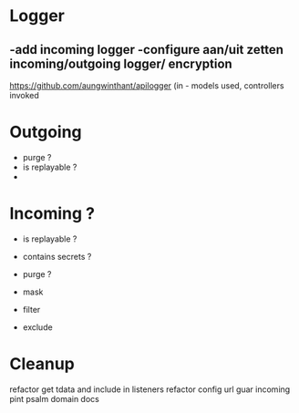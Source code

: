 # Logger
-add incoming logger
-configure aan/uit zetten incoming/outgoing logger/ encryption
- 
  https://github.com/aungwinthant/apilogger (in - models used, controllers invoked


# Outgoing
- purge ?
- is replayable ?
- 
# Incoming ?
- is replayable ?
- contains secrets ?
- purge ?

- mask
- filter
- exclude


# Cleanup
refactor get tdata and include in listeners
refactor config url guar incoming
pint
psalm
domain
docs
